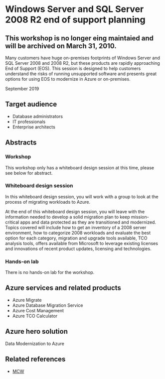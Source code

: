 # Windows Server and SQL Server 2008 R2 end of support planning

## This workshop is no longer eing maintaied and will be archived on March 31, 2010.

Many customers have huge on-premises footprints of Windows Server and SQL Server 2008 and 2008 R2, but these products are rapidly approaching End of Support (EOS). This session is designed to help customers understand the risks of running unsupported software and presents great options for using EOS to modernize in Azure or on-premises.

September 2019

## Target audience

- Database administrators
- IT professionals
- Enterprise architects

## Abstracts

### Workshop
This workshop only has a whiteboard design session at this time, please see below for abstract. 

### Whiteboard design session
In this whiteboard design session, you will work with a group to look at the process of migrating workloads to Azure. 

At the end of this whiteboard design session, you will leave with the information needed to develop a solid migration plan to keep mission-critical apps and data protected as they are transitioned and modernized. Topics covered will include how to get an inventory of a 2008 server environment, how to categorize 2008 workloads and evaluate the best option for each category, migration and upgrade tools available, TCO analysis tools, offers available from Microsoft to leverage existing licenses and innovations of recent product updates, licensing and technologies.    

### Hands-on lab
There is no hands-on lab for the workshop. 

## Azure services and related products 
- Azure Migrate
- Azure Database Migration Service
- Azure Cost Management
- Azure TCO Calculator

## Azure hero solution
Data Modernization to Azure

## Related references
- [MCW](https://github.com/Microsoft/MCW)
